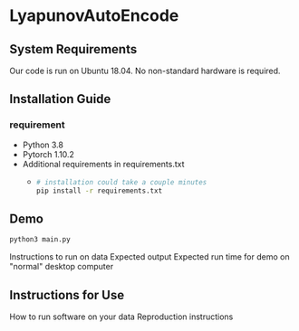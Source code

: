 # LyapunovAutoEncode
## System Requirements
Our code is run on Ubuntu 18.04. No non-standard hardware is required.

## Installation Guide
### requirement
- Python 3.8
- Pytorch 1.10.2
- Additional requirements in requirements.txt
  - ```bash
    # installation could take a couple minutes
    pip install -r requirements.txt
## Demo
  ```python
  python3 main.py
  ```
Instructions to run on data
Expected output
Expected run time for demo on "normal" desktop computer

## Instructions for Use
How to run software on your data
Reproduction instructions